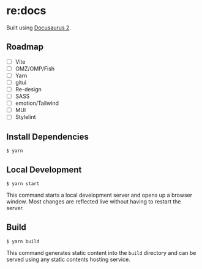 # re:docs

Built using [Docusaurus 2](https://docusaurus.io/).

## Roadmap

- [ ] Vite
- [ ] OMZ/OMP/Fish
- [ ] Yarn
- [ ] gitui
- [ ] Re-design
- [ ] SASS
- [ ] emotion/Tailwind
- [ ] MUI
- [ ] Stylelint

## Install Dependencies

```
$ yarn
```

## Local Development

```
$ yarn start
```

This command starts a local development server and opens up a browser window.
Most changes are reflected live without having to restart the server.

## Build

```
$ yarn build
```

This command generates static content into the `build` directory and can be
served using any static contents hosting service.
